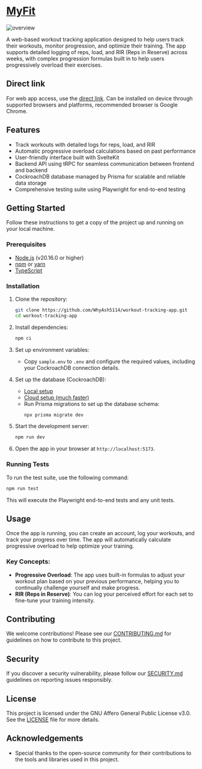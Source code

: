 # [MyFit](https://my-fit-v3.vercel.app/)

![overview](https://github.com/user-attachments/assets/5290df63-ba02-49b1-93c8-9706046bd176)

A web-based workout tracking application designed to help users track their workouts, monitor progression, and optimize their training. The app supports detailed logging of reps, load, and RIR (Reps in Reserve) across weeks, with complex progression formulas built in to help users progressively overload their exercises.

## Direct link

For web app access, use the [direct link](https://my-fit-v3.vercel.app/). Can be installed on device through supported browsers and platforms, recommended browser is Google Chrome.

## Features

- Track workouts with detailed logs for reps, load, and RIR
- Automatic progressive overload calculations based on past performance
- User-friendly interface built with SvelteKit
- Backend API using tRPC for seamless communication between frontend and backend
- CockroachDB database managed by Prisma for scalable and reliable data storage
- Comprehensive testing suite using Playwright for end-to-end testing

## Getting Started

Follow these instructions to get a copy of the project up and running on your local machine.

### Prerequisites

- [Node.js](https://nodejs.org/) (v20.16.0 or higher)
- [npm](https://www.npmjs.com/) or [yarn](https://yarnpkg.com/)
- [TypeScript](https://www.typescriptlang.org/)

### Installation

1. Clone the repository:

   ```bash
   git clone https://github.com/WhyAsh5114/workout-tracking-app.git
   cd workout-tracking-app
   ```

2. Install dependencies:

   ```bash
   npm ci
   ```

3. Set up environment variables:

   - Copy `sample.env` to `.env` and configure the required values, including your CockroachDB connection details.

4. Set up the database (CockroachDB):

   - [Local setup](https://www.cockroachlabs.com/docs/stable/deploy-cockroachdb-on-premises)
   - [Cloud setup (much faster)](https://cockroachlabs.cloud/signup)
   - Run Prisma migrations to set up the database schema:
     ```bash
     npx prisma migrate dev
     ```

5. Start the development server:

   ```bash
   npm run dev
   ```

6. Open the app in your browser at `http://localhost:5173`.

### Running Tests

To run the test suite, use the following command:

```bash
npm run test
```

This will execute the Playwright end-to-end tests and any unit tests.

## Usage

Once the app is running, you can create an account, log your workouts, and track your progress over time. The app will automatically calculate progressive overload to help optimize your training.

### Key Concepts:

- **Progressive Overload**: The app uses built-in formulas to adjust your workout plan based on your previous performance, helping you to continually challenge yourself and make progress.
- **RIR (Reps in Reserve)**: You can log your perceived effort for each set to fine-tune your training intensity.

## Contributing

We welcome contributions! Please see our [CONTRIBUTING.md](./CONTRIBUTING.md) for guidelines on how to contribute to this project.

## Security

If you discover a security vulnerability, please follow our [SECURITY.md](./SECURITY.md) guidelines on reporting issues responsibly.

## License

This project is licensed under the GNU Affero General Public License v3.0. See the [LICENSE](./LICENSE) file for more details.

## Acknowledgements

- Special thanks to the open-source community for their contributions to the tools and libraries used in this project.
